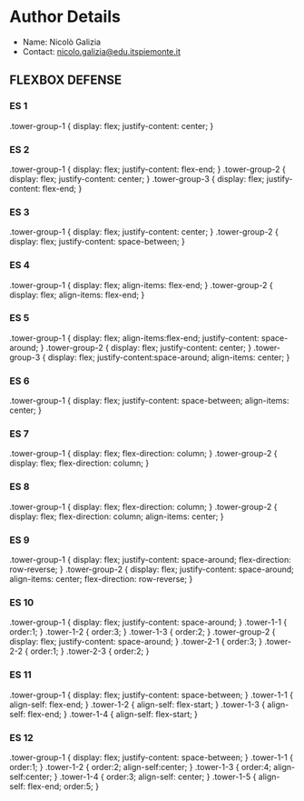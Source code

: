 # Author Details
*   Name: Nicolò Galizia
*   Contact: nicolo.galizia@edu.itspiemonte.it

## FLEXBOX DEFENSE

### ES 1
.tower-group-1 {
    display: flex;
    justify-content: center;
}
### ES 2
.tower-group-1 {
    display: flex;
    justify-content: flex-end;
}
.tower-group-2 {
    display: flex;
    justify-content: center;
}
.tower-group-3 {
    display: flex;
    justify-content: flex-end;
}

### ES 3
.tower-group-1 {
    display: flex;
    justify-content: center;
}
.tower-group-2 {
    display: flex;
    justify-content: space-between;
}

### ES 4
.tower-group-1 {
    display: flex;
    align-items: flex-end;
}
.tower-group-2 {
    display: flex;
    align-items: flex-end;
}

### ES 5
.tower-group-1 {
    display: flex;
    align-items:flex-end;
    justify-content: space-around;
}
.tower-group-2 {
    display: flex;
    justify-content: center;
}
.tower-group-3 {
    display: flex;
    justify-content:space-around;
    align-items: center;
}

### ES 6
.tower-group-1 {
    display: flex;
    justify-content: space-between;
    align-items: center;
}


### ES 7
.tower-group-1 {
    display: flex;
    flex-direction: column;
}
.tower-group-2 {
    display: flex;
    flex-direction: column;
}

### ES 8
.tower-group-1 {
    display: flex;
    flex-direction: column;
}
.tower-group-2 {
    display: flex;
    flex-direction: column;
    align-items: center;
}

### ES 9
.tower-group-1 {
    display: flex;
    justify-content: space-around;
    flex-direction: row-reverse;
}
.tower-group-2 {
    display: flex;
    justify-content: space-around;
    align-items: center;
    flex-direction: row-reverse;
}

### ES 10
.tower-group-1 {
    display: flex;
    justify-content: space-around;
}
.tower-1-1 {
    order:1;
}
.tower-1-2 {
    order:3;
}
.tower-1-3 {
    order:2;
}
.tower-group-2 {
    display: flex;
    justify-content: space-around;
}
.tower-2-1 {
    order:3;
}
.tower-2-2 {
    order:1;
}
.tower-2-3 {
    order:2;
}

### ES 11
.tower-group-1 {
    display: flex;
    justify-content: space-between;
}
.tower-1-1 {
    align-self: flex-end;
}
.tower-1-2 {
    align-self: flex-start;
}
.tower-1-3 {
    align-self: flex-end;
}
.tower-1-4 {
    align-self: flex-start;
}

### ES 12
.tower-group-1 {
    display: flex;
    justify-content: space-between;
}
.tower-1-1 {
    order:1;
}
.tower-1-2 {
    order:2;
    align-self:center;
}
.tower-1-3 {
    order:4;
    align-self:center;
}
.tower-1-4 {
    order:3;
    align-self: center;
}
.tower-1-5 {
    align-self: flex-end;
    order:5;
}  